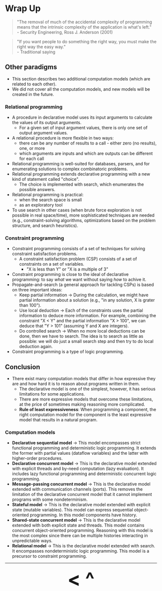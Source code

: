 # Wrap Up

> "The removal of much of the accidental complexity of programming
means that the intrinsic complexity of the application is what's left."   
> \- Security Engineering, Ross J. Anderson (2001)

> "If you want people to do something the right way, you must make
the right way the easy way."  
> \- Traditional saying

## Other paradigms
- This section describes two additional computation models (which are related to each other).
- We did not cover all the computation models, and new models will be created in the future.

### Relational programming
- A procedure in declarative model uses its input arguments to calculate the values of its output arguments.
    - For a given set of input argument values, there is only one set of output argument values.
- A relational procedure is more flexible in two ways:
    - there can be any number of results to a call - either zero (no results), one, or more
    - which arguments are inputs and which are outputs can be different for each call
- Relational programming is well-suited for databases, parsers, and for enumerating solutions to complex combinatoric problems.
- Relational programming extends declarative programming with a new kind of statement called "choice".
    - The choice is implemented with search, which enumerates the possible answers.
- Relational programming is practical:
    - when the search space is small
    - as an exploratory tool
- To use search in other cases (when brute force exploration is not possible in real space/time), more sophisticated techniques are needed (e.g., constraint-solving algorithms, optimizations based on the problem structure, and search heuristics).

### Constraint programming
- Constraint programming consists of a set of techniques for solving constraint satisfaction problems.
    - A constraint satisfaction problem (CSP) consists of a set of constraints on a set of variables.
        - "X is less than Y" or "X is a multiple of 3"
- Constraint programming is close to the ideal of declarative programming: to say *what* we want without saying *how* to achive it.
- Propagate-and-search (a general approach for tackling CSPs) is based on three important ideas:
    - Keep partial information -> During the calculation, we might have partial information about a solution (e.g., "in any solution, X is grater than 100").
    - Use local deduction -> Each of the constraints uses the partial information to deduce more information. For example, combining the constraint "X < Y" and the partial information "X > 100", we can deduce that "Y > 101" (assuming Y and X are integers).
    - Do controlled search -> When no more local deductions can be done, then we have to search. The idea is to search as little as possible: we will do just a small search step and then try to do local deduction again.
- Constraint programming is a type of logic programming.

## Conclusion
- There exist many computation models that differ in how expressive they are and how hard it is to reason about programs written in them.
    - The declarative model is one of the simplest, however, it has serious limitations for some applications.
    - There are more expressive models that overcome these limitations, at the price of sometimes making reasoning more complicated.
    - **Rule of least expressiveness**: When programming a component, the right computation model for the component is the least expressive model that results in a natural program.

### Computation models
- **Declarative sequential model** -> This model encompasses strict functional programming and deterministic logic programming. It extends the former with partial values (dataflow variables) and the latter with higher-order procedures.
- **Declarative concurrent model** -> This is the declarative model extended with explicit threads and by-need computation (lazy evaluation). It includes lazy functional programming and deterministic concurrent logic programming.
- **Message-passing concurrent model** -> This is the declarative model extended with communication channels (ports). This removes the limitation of the declarative concurrent model that it cannot implement programs with some nondeterminism.
- **Stateful model** -> This is the declarative model extended with explicit state (mutable variables). This model can express sequential object-oriented programming. In this model components have history.
- **Shared-state concurrent model** -> This is the declarative model extended with both explicit state and threads. This model contains concurrent object-oriented programming. Reasoning with this model is the most complex since there can be multiple histories interacting in unpredictable ways.
- **Relational model** -> This is the declarative model extended with search. It encompasses nondeterministic logic programming. This model is a precursor to constraint programming.

---

<div align="center"><b>
  <a href="4-Declarative-Concurrency.html" style="font-size:64px; text-decoration:none"> < </a>
  <a href="Contents.html" style="font-size:64px; text-decoration:none"> ^ </a>
  <a href="" style="font-size:64px; text-decoration:none">  </a>
</b></div>
